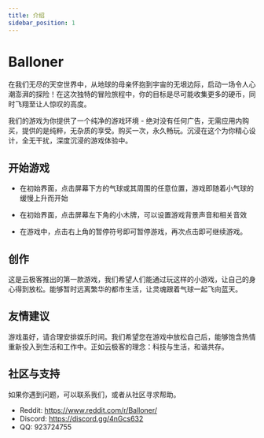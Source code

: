 ```yaml
---
title: 介绍
sidebar_position: 1
---
```


# Balloner

在我们无尽的天空世界中，从地球的母亲怀抱到宇宙的无垠边际，启动一场令人心潮澎湃的探险！在这次独特的冒险旅程中，你的目标是尽可能收集更多的硬币，同时飞翔至让人惊叹的高度。

我们的游戏为你提供了一个纯净的游戏环境 - 绝对没有任何广告，无需应用内购买，提供的是纯粹，无杂质的享受。购买一次，永久畅玩。沉浸在这个为你精心设计，全无干扰，深度沉浸的游戏体验中。

## 开始游戏

-   在初始界面，点击屏幕下方的气球或其周围的任意位置，游戏即随着小气球的缓慢上升而开始

-   在初始界面，点击屏幕左下角的小木牌，可以设置游戏背景声音和相关音效

-   在游戏中，点击右上角的暂停符号即可暂停游戏，再次点击即可继续游戏。

## 创作

这是云极客推出的第一款游戏，我们希望人们能通过玩这样的小游戏，让自己的身心得到放松。能够暂时远离繁华的都市生活，让灵魂跟着气球一起飞向蓝天。

## 友情建议

游戏虽好，请合理安排娱乐时间。我们希望您在游戏中放松自己后，能够饱含热情重新投入到生活和工作中。正如云极客的理念：科技与生活，和谐共存。

## 社区与支持

如果你遇到问题，可以联系我们，或者从社区寻求帮助。

-   Reddit: https://www.reddit.com/r/Balloner/
-   Discord: https://discord.gg/4nGcs632
-   QQ: 923724755

